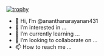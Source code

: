 [![trophy](https://github-profile-trophy.vercel.app/ananthanarayanan431ryo-ma)](https://github.com/ryo-ma/github-profile-trophy)

- 👋 Hi, I’m @ananthanarayanan431
- 👀 I’m interested in ...
- 🌱 I’m currently learning ...
- 💞️ I’m looking to collaborate on ...
- 📫 How to reach me ...

<!---
ananthanarayanan431/ananthanarayanan431 is a ✨ special ✨ repository because its `README.md` (this file) appears on your GitHub profile.
You can click the Preview link to take a look at your changes.
--->
